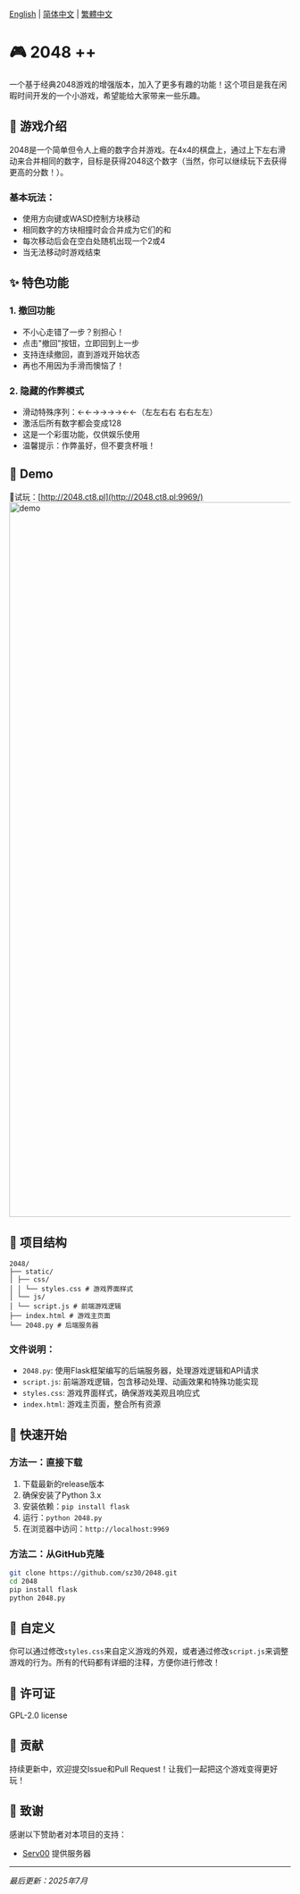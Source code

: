 
[English](README.md) | [简体中文](README.zh-CN.md) | [繁體中文](README.zh-TW.md)

# 🎮 2048 ++

一个基于经典2048游戏的增强版本，加入了更多有趣的功能！这个项目是我在闲暇时间开发的一个小游戏，希望能给大家带来一些乐趣。

## 🎯 游戏介绍

2048是一个简单但令人上瘾的数字合并游戏。在4x4的棋盘上，通过上下左右滑动来合并相同的数字，目标是获得2048这个数字（当然，你可以继续玩下去获得更高的分数！）。

### 基本玩法：
- 使用方向键或WASD控制方块移动
- 相同数字的方块相撞时会合并成为它们的和
- 每次移动后会在空白处随机出现一个2或4
- 当无法移动时游戏结束

## ✨ 特色功能

### 1. 撤回功能
- 不小心走错了一步？别担心！
- 点击"撤回"按钮，立即回到上一步
- 支持连续撤回，直到游戏开始状态
- 再也不用因为手滑而懊恼了！

### 2. 隐藏的作弊模式
- 滑动特殊序列：←←→→→→←←（左左右右 右右左左）
- 激活后所有数字都会变成128
- 这是一个彩蛋功能，仅供娱乐使用
- 温馨提示：作弊虽好，但不要贪杯哦！

## 🎯 Demo

🎯试玩：[http://2048.ct8.pl](http://2048.ct8.pl:9969/)
<img width="1279" alt="demo" src="https://github.com/user-attachments/assets/28fb9014-e52e-49b7-a413-a79b5f8749f0" />




## 📁 项目结构
```
2048/
├── static/
│ ├── css/
│ │ └── styles.css # 游戏界面样式
│ └── js/
│ └── script.js # 前端游戏逻辑
├── index.html # 游戏主页面
└── 2048.py # 后端服务器
```

### 文件说明：
- `2048.py`: 使用Flask框架编写的后端服务器，处理游戏逻辑和API请求
- `script.js`: 前端游戏逻辑，包含移动处理、动画效果和特殊功能实现
- `styles.css`: 游戏界面样式，确保游戏美观且响应式
- `index.html`: 游戏主页面，整合所有资源

## 🚀 快速开始

### 方法一：直接下载
1. 下载最新的release版本
2. 确保安装了Python 3.x
3. 安装依赖：`pip install flask`
4. 运行：`python 2048.py`
5. 在浏览器中访问：`http://localhost:9969`

### 方法二：从GitHub克隆
```bash
git clone https://github.com/sz30/2048.git
cd 2048
pip install flask
python 2048.py
```

## 🎨 自定义

你可以通过修改`styles.css`来自定义游戏的外观，或者通过修改`script.js`来调整游戏的行为。所有的代码都有详细的注释，方便你进行修改！

## 📝 许可证

GPL-2.0 license

## 🤝 贡献

持续更新中，欢迎提交Issue和Pull Request！让我们一起把这个游戏变得更好玩！

## 🙏 致谢

感谢以下赞助者对本项目的支持：
- [Serv00](https://serv00.com/) 提供服务器
  
---
*最后更新：2025年7月*
